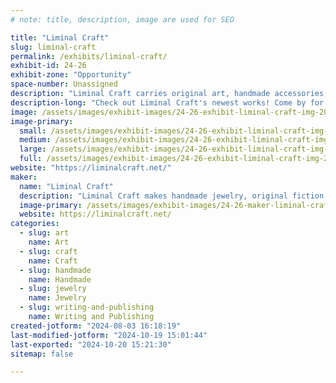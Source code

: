 ```yaml
---
# note: title, description, image are used for SEO

title: "Liminal Craft"
slug: liminal-craft
permalink: /exhibits/liminal-craft/
exhibit-id: 24-26
exhibit-zone: "Opportunity"
space-number: Unassigned
description: "Liminal Craft carries original art, handmade accessories, pinback buttons, and fandom history zines."
description-long: "Check out Liminal Craft's newest works! Come by for a chat about fandom lore and online research, or look at our newest art prints, keychains, buttons, and more!"
image: /assets/images/exhibit-images/24-26-exhibit-liminal-craft-img-20240705-110836802-large.jpg
image-primary: 
  small: /assets/images/exhibit-images/24-26-exhibit-liminal-craft-img-20240705-110836802-small.jpg
  medium: /assets/images/exhibit-images/24-26-exhibit-liminal-craft-img-20240705-110836802-medium.jpg
  large: /assets/images/exhibit-images/24-26-exhibit-liminal-craft-img-20240705-110836802-large.jpg
  full: /assets/images/exhibit-images/24-26-exhibit-liminal-craft-img-20240705-110836802-full.jpg
website: "https://liminalcraft.net/"
maker: 
  name: "Liminal Craft"
  description: "Liminal Craft makes handmade jewelry, original fiction, fandom history zines, and art prints. Want to learn about filk music? Curious about fandom in the days of Usenet? Come see our guide to finding fanlore on the Internet!"
  image-primary: /assets/images/exhibit-images/24-26-maker-liminal-craft-liminal-small-medium.jpg
  website: https://liminalcraft.net/
categories: 
  - slug: art
    name: Art
  - slug: craft
    name: Craft
  - slug: handmade
    name: Handmade
  - slug: jewelry
    name: Jewelry
  - slug: writing-and-publishing
    name: Writing and Publishing
created-jotform: "2024-08-03 16:18:19"
last-modified-jotform: "2024-10-19 15:01:44"
last-exported: "2024-10-20 15:21:30"
sitemap: false

---
```

